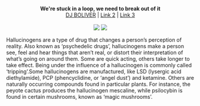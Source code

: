 <p align="center">
  <b>We're stuck in a loop, we need to break out of it</b><br>
  <a href="https://soundcloud.com/djboliver">DJ BOLIVER</a> |
  <a href="#">Link 2</a> |
  <a href="#">Link 3</a>
  <br><br>
  <img src="http://31.media.tumblr.com/0bdf347448ddc4d0b839afae7fa74b56/tumblr_ne2y3mPPIE1txeruoo1_500.gif"> <img src="http://31.media.tumblr.com/0bdf347448ddc4d0b839afae7fa74b56/tumblr_ne2y3mPPIE1txeruoo1_500.gif">
</p>

<p align="center">
  <p> Hallucinogens are a type of drug that changes a person’s perception of reality. Also known as ‘psychedelic drugs’, hallucinogens make a person see, feel and hear things that aren’t real, or distort their interpretation of what’s going on around them. Some are quick acting, others take longer to take effect. Being under the influence of a hallucinogen is commonly called ‘tripping’.Some hallucinogens are manufactured, like LSD (lysergic acid diethylamide), PCP (phencyclidine, or ‘angel dust’) and ketamine. Others are naturally occurring compounds found in particular plants. For instance, the peyote cactus produces the hallucinogen mescaline, while psilocybin is found in certain mushrooms, known as ‘magic mushrooms’. </p>
</p>

